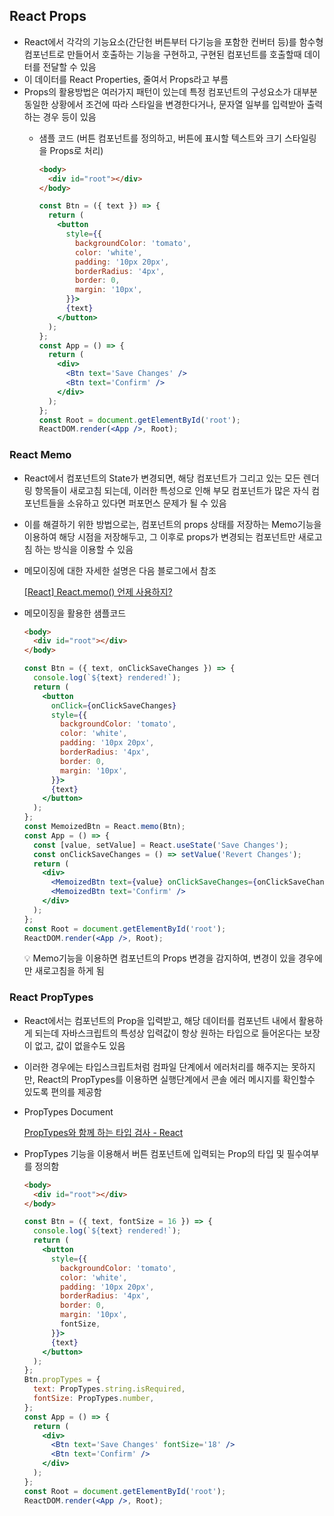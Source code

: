 ## React Props

- React에서 각각의 기능요소(간단헌 버튼부터 다기능을 포함한 컨버터 등)를 함수형 컴포넌트로 만들어서 호출하는 기능을 구현하고, 구현된 컴포넌트를 호출할때 데이터를 전달할 수 있음
- 이 데이터를 React Properties, 줄여서 Props라고 부름
- Props의 활용방법은 여러가지 패턴이 있는데 특정 컴포넌트의 구성요소가 대부분 동일한 상황에서 조건에 따라 스타일을 변경한다거나, 문자열 일부를 입력받아 출력하는 경우 등이 있음
    - 샘플 코드 (버튼 컴포넌트를 정의하고, 버튼에 표시할 텍스트와 크기 스타일링을 Props로 처리)
        
        ```html
        <body>
          <div id="root"></div>
        </body>
        ```
        
        ```jsx
        const Btn = ({ text }) => {
          return (
            <button
              style={{
                backgroundColor: 'tomato',
                color: 'white',
                padding: '10px 20px',
                borderRadius: '4px',
                border: 0,
                margin: '10px',
              }}>
              {text}
            </button>
          );
        };
        const App = () => {
          return (
            <div>
              <Btn text='Save Changes' />
              <Btn text='Confirm' />
            </div>
          );
        };
        const Root = document.getElementById('root');
        ReactDOM.render(<App />, Root);
        ```
        

### React Memo

- React에서 컴포넌트의 State가 변경되면, 해당 컴포넌트가 그리고 있는 모든 렌더링 항목들이 새로고침 되는데, 이러한 특성으로 인해 부모 컴포넌트가 많은 자식 컴포넌트들을 소유하고 있다면 퍼포먼스 문제가 될 수 있음
- 이를 해결하기 위한 방법으로는, 컴포넌트의 props 상태를 저장하는 Memo기능을 이용하여 해당 시점을 저장해두고, 그 이후로 props가 변경되는 컴포넌트만 새로고침 하는 방식을 이용할 수 있음
- 메모이징에 대한 자세한 설명은 다음 블로그에서 참조
    
    [[React] React.memo() 언제 사용하지?](https://velog.io/@qwe6293/React-React.memo-%EC%96%B8%EC%A0%9C-%EC%82%AC%EC%9A%A9%ED%95%98%EC%A7%80)
    
- 메모이징을 활용한 샘플코드
    
    ```html
    <body>
      <div id="root"></div>
    </body>
    ```
    
    ```jsx
    const Btn = ({ text, onClickSaveChanges }) => {
      console.log(`${text} rendered!`);
      return (
        <button
          onClick={onClickSaveChanges}
          style={{
            backgroundColor: 'tomato',
            color: 'white',
            padding: '10px 20px',
            borderRadius: '4px',
            border: 0,
            margin: '10px',
          }}>
          {text}
        </button>
      );
    };
    const MemoizedBtn = React.memo(Btn);
    const App = () => {
      const [value, setValue] = React.useState('Save Changes');
      const onClickSaveChanges = () => setValue('Revert Changes');
      return (
        <div>
          <MemoizedBtn text={value} onClickSaveChanges={onClickSaveChanges} />
          <MemoizedBtn text='Confirm' />
        </div>
      );
    };
    const Root = document.getElementById('root');
    ReactDOM.render(<App />, Root);
    ```
    
    <aside>
    💡 Memo기능을 이용하면 컴포넌트의 Props 변경을 감지하여, 변경이 있을 경우에만 새로고침을 하게 됨
    
    </aside>
    

### React PropTypes

- React에서는 컴포넌트의 Prop을 입력받고, 해당 데이터를 컴포넌트 내에서 활용하게 되는데 자바스크립트의 특성상 입력값이 항상 원하는 타입으로 들어온다는 보장이 없고, 값이 없을수도 있음
- 이러한 경우에는 타입스크립트처럼 컴파일 단계에서 에러처리를 해주지는 못하지만, React의 PropTypes를 이용하면 실행단계에서 콘솔 에러 메시지를 확인할수 있도록 편의를 제공함
- PropTypes Document
    
    [PropTypes와 함께 하는 타입 검사 - React](https://ko.reactjs.org/docs/typechecking-with-proptypes.html)
    
- PropTypes 기능을 이용해서 버튼 컴포넌트에 입력되는 Prop의 타입 및 필수여부를 정의함
    
    ```html
    <body>
      <div id="root"></div>
    </body>
    ```
    
    ```jsx
    const Btn = ({ text, fontSize = 16 }) => {
      console.log(`${text} rendered!`);
      return (
        <button
          style={{
            backgroundColor: 'tomato',
            color: 'white',
            padding: '10px 20px',
            borderRadius: '4px',
            border: 0,
            margin: '10px',
            fontSize,
          }}>
          {text}
        </button>
      );
    };
    Btn.propTypes = {
      text: PropTypes.string.isRequired,
      fontSize: PropTypes.number,
    };
    const App = () => {
      return (
        <div>
          <Btn text='Save Changes' fontSize='18' />
          <Btn text='Confirm' />
        </div>
      );
    };
    const Root = document.getElementById('root');
    ReactDOM.render(<App />, Root);
    ```